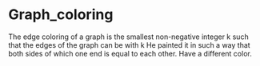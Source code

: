 # Graph_coloring
The edge coloring of a graph is the smallest non-negative integer k such that the edges of the graph can be with k
He painted it in such a way that both sides of which one end is equal to each other. Have a different color. 
